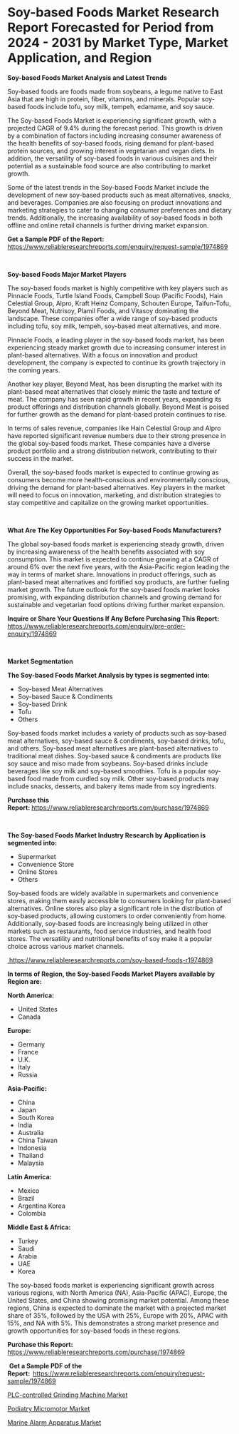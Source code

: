 <p><h1>Soy-based Foods Market Research Report Forecasted for Period from 2024 -  2031 by Market Type, Market Application, and Region</h1></p><p><strong>Soy-based Foods Market Analysis and Latest Trends</strong></p>
<p><p>Soy-based foods are foods made from soybeans, a legume native to East Asia that are high in protein, fiber, vitamins, and minerals. Popular soy-based foods include tofu, soy milk, tempeh, edamame, and soy sauce.</p><p>The Soy-based Foods Market is experiencing significant growth, with a projected CAGR of 9.4% during the forecast period. This growth is driven by a combination of factors including increasing consumer awareness of the health benefits of soy-based foods, rising demand for plant-based protein sources, and growing interest in vegetarian and vegan diets. In addition, the versatility of soy-based foods in various cuisines and their potential as a sustainable food source are also contributing to market growth.</p><p>Some of the latest trends in the Soy-based Foods Market include the development of new soy-based products such as meat alternatives, snacks, and beverages. Companies are also focusing on product innovations and marketing strategies to cater to changing consumer preferences and dietary trends. Additionally, the increasing availability of soy-based foods in both offline and online retail channels is further driving market expansion.</p></p>
<p><strong>Get a Sample PDF of the Report:&nbsp;</strong> <a href="https://www.reliableresearchreports.com/enquiry/request-sample/1974869">https://www.reliableresearchreports.com/enquiry/request-sample/1974869</a></p>
<p>&nbsp;</p>
<p><strong>Soy-based Foods Major Market Players</strong></p>
<p><p>The soy-based foods market is highly competitive with key players such as Pinnacle Foods, Turtle Island Foods, Campbell Soup (Pacific Foods), Hain Celestial Group, Alpro, Kraft Heinz Company, Schouten Europe, Taifun-Tofu, Beyond Meat, Nutrisoy, Plamil Foods, and Vitasoy dominating the landscape. These companies offer a wide range of soy-based products including tofu, soy milk, tempeh, soy-based meat alternatives, and more.</p><p>Pinnacle Foods, a leading player in the soy-based foods market, has been experiencing steady market growth due to increasing consumer interest in plant-based alternatives. With a focus on innovation and product development, the company is expected to continue its growth trajectory in the coming years.</p><p>Another key player, Beyond Meat, has been disrupting the market with its plant-based meat alternatives that closely mimic the taste and texture of meat. The company has seen rapid growth in recent years, expanding its product offerings and distribution channels globally. Beyond Meat is poised for further growth as the demand for plant-based protein continues to rise.</p><p>In terms of sales revenue, companies like Hain Celestial Group and Alpro have reported significant revenue numbers due to their strong presence in the global soy-based foods market. These companies have a diverse product portfolio and a strong distribution network, contributing to their success in the market.</p><p>Overall, the soy-based foods market is expected to continue growing as consumers become more health-conscious and environmentally conscious, driving the demand for plant-based alternatives. Key players in the market will need to focus on innovation, marketing, and distribution strategies to stay competitive and capitalize on the growing market opportunities.</p></p>
<p>&nbsp;</p>
<p><strong>What Are The Key Opportunities For Soy-based Foods Manufacturers?</strong></p>
<p><p>The global soy-based foods market is experiencing steady growth, driven by increasing awareness of the health benefits associated with soy consumption. This market is expected to continue growing at a CAGR of around 6% over the next five years, with the Asia-Pacific region leading the way in terms of market share. Innovations in product offerings, such as plant-based meat alternatives and fortified soy products, are further fueling market growth. The future outlook for the soy-based foods market looks promising, with expanding distribution channels and growing demand for sustainable and vegetarian food options driving further market expansion.</p></p>
<p><strong>Inquire or Share Your Questions If Any Before Purchasing This Report:</strong> <a href="https://www.reliableresearchreports.com/enquiry/pre-order-enquiry/1974869">https://www.reliableresearchreports.com/enquiry/pre-order-enquiry/1974869</a></p>
<p>&nbsp;</p>
<p><strong>Market Segmentation</strong></p>
<p><strong>The Soy-based Foods Market Analysis by types is segmented into:</strong></p>
<p><ul><li>Soy-based Meat Alternatives</li><li>Soy-based Sauce & Condiments</li><li>Soy-based Drink</li><li>Tofu‎</li><li>Others</li></ul></p>
<p><p>Soy-based foods market includes a variety of products such as soy-based meat alternatives, soy-based sauce & condiments, soy-based drinks, tofu, and others. Soy-based meat alternatives are plant-based alternatives to traditional meat dishes. Soy-based sauce & condiments are products like soy sauce and miso made from soybeans. Soy-based drinks include beverages like soy milk and soy-based smoothies. Tofu is a popular soy-based food made from curdled soy milk. Other soy-based products may include snacks, desserts, and bakery items made from soy ingredients.</p></p>
<p><strong>Purchase this Report:&nbsp;</strong><a href="https://www.reliableresearchreports.com/purchase/1974869">https://www.reliableresearchreports.com/purchase/1974869</a></p>
<p>&nbsp;</p>
<p><strong>The Soy-based Foods Market Industry Research by Application is segmented into:</strong></p>
<p><ul><li>Supermarket</li><li>Convenience Store</li><li>Online Stores</li><li>Others</li></ul></p>
<p><p>Soy-based foods are widely available in supermarkets and convenience stores, making them easily accessible to consumers looking for plant-based alternatives. Online stores also play a significant role in the distribution of soy-based products, allowing customers to order conveniently from home. Additionally, soy-based foods are increasingly being utilized in other markets such as restaurants, food service industries, and health food stores. The versatility and nutritional benefits of soy make it a popular choice across various market channels.</p></p>
<p><a href="https://www.reliableresearchreports.com/soy-based-foods-r1974869">&nbsp;https://www.reliableresearchreports.com/soy-based-foods-r1974869</a></p>
<p><strong>In terms of Region, the Soy-based Foods Market Players available by Region are:</strong></p>
<p>
    <p> <strong> North America: </strong>
        <ul>
            <li>United States</li>
            <li>Canada</li>
        </ul>
        </p> 
    <p> <strong> Europe: </strong>
        <ul>
            <li>Germany</li>
            <li>France</li>
            <li>U.K.</li>
            <li>Italy</li>
            <li>Russia</li>
        </ul>
        </p> 
    <p> <strong> Asia-Pacific: </strong>
        <ul>
            <li>China</li>
            <li>Japan</li>
            <li>South Korea</li>
            <li>India</li>
            <li>Australia</li>
            <li>China Taiwan</li>
            <li>Indonesia</li>
            <li>Thailand</li>
            <li>Malaysia</li>
        </ul>
        </p> 
    <p> <strong> Latin America: </strong>
        <ul>
            <li>Mexico</li>
            <li>Brazil</li>
            <li>Argentina Korea</li>
            <li>Colombia</li>
        </ul>
        </p> 
    <p> <strong> Middle East & Africa: </strong>
        <ul>
            <li>Turkey</li>
            <li>Saudi</li>
            <li>Arabia</li>
            <li>UAE</li>
            <li>Korea</li>
        </ul>
    </p>
    </p>
<p><p>The soy-based foods market is experiencing significant growth across various regions, with North America (NA), Asia-Pacific (APAC), Europe, the United States, and China showing promising market potential. Among these regions, China is expected to dominate the market with a projected market share of 35%, followed by the USA with 25%, Europe with 20%, APAC with 15%, and NA with 5%. This demonstrates a strong market presence and growth opportunities for soy-based foods in these regions.</p></p>
<p><strong>Purchase this Report: </strong><a href="https://www.reliableresearchreports.com/purchase/1974869">https://www.reliableresearchreports.com/purchase/1974869</a></p>
<p>&nbsp;<strong>Get a Sample PDF of the Report:&nbsp;&nbsp;</strong><a href="https://www.reliableresearchreports.com/enquiry/request-sample/1974869">https://www.reliableresearchreports.com/enquiry/request-sample/1974869</a></p>
<p><strong></strong></p>
<p><p><a href="https://github.com/emnqcawl19/Market-Research-Report-List-1/blob/main/plc-controlled-grinding-machine-market.md">PLC-controlled Grinding Machine Market</a></p><p><a href="https://view.publitas.com/reportprime-1/global-podiatry-micromotor-market-size-is-expected-to-reach-at-a-cagr-of-10-7-and-this-report-covers-market-growth-trend-opportunity-and-forecast-2024-2031/">Podiatry Micromotor Market</a></p><p><a href="https://github.com/kulaberyasin52/Market-Research-Report-List-1/blob/main/marine-alarm-apparatus-market.md">Marine Alarm Apparatus Market</a></p></p>